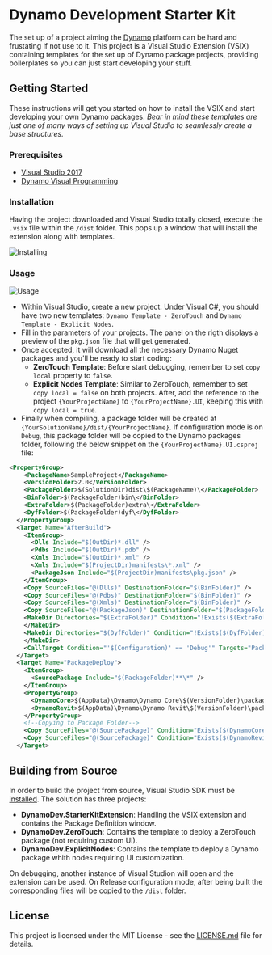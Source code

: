 # Dynamo Development Starter Kit

The set up of a project aiming the [Dynamo](http://dynamobim.org/) platform can be hard and frustating if not use to it. This project is a Visual Studio Extension (VSIX) containing templates for the set up of Dynamo package projects, providing boilerplates so you can just start developing your stuff.

## Getting Started

These instructions will get you started on how to install the VSIX and start developing your own Dynamo packages. 
*Bear in mind these templates are just one of many ways of setting up Visual Studio to seamlessly create a base structures.*

### Prerequisites

- [Visual Studio 2017](https://visualstudio.microsoft.com/downloads/)
- [Dynamo Visual Programming](http://dynamobim.org/download/)

### Installation

Having the project downloaded and Visual Studio totally closed, execute the `.vsix` file within the `/dist` folder. This pops up a window that will install the extension along with templates.

![Installing](assets/images/installation.gif)

### Usage


![Usage](assets/images/usage.gif)

- Within Visual Studio, create a new project. Under Visual C#, you should have two new templates: `Dynamo Template - ZeroTouch` and `Dynamo Template - Explicit Nodes`.
- Fill in the parameters of your projects. The panel on the rigth displays a preview of the `pkg.json` file that will get generated.
- Once accepted, it will download all the necessary Dynamo Nuget packages and you'll be ready to start coding:
    - **ZeroTouch Template**: Before start debugging, remember to set `copy local` property to `false`.
    - **Explicit Nodes Template**: Similar to ZeroTouch, remember to set `copy local = false` on both projects. After, add the reference to the project `{YourProjectName}` to `{YourProjectName}.UI`, keeping this with `copy local = true`.
- Finally when compiling, a package folder will be created at `{YourSolutionName}/dist/{YourProjectName}`. If configuration mode is on `Debug`, this package folder will be copied to the Dynamo packages folder, following the below snippet on the `{YourProjectName}.UI.csproj` file:

```xml
<PropertyGroup>
    <PackageName>SampleProject</PackageName>
    <VersionFolder>2.0</VersionFolder> 
    <PackageFolder>$(SolutionDir)dist\$(PackageName)\</PackageFolder>
    <BinFolder>$(PackageFolder)bin\</BinFolder>
    <ExtraFolder>$(PackageFolder)extra\</ExtraFolder>
    <DyfFolder>$(PackageFolder)dyf\</DyfFolder>
  </PropertyGroup>
  <Target Name="AfterBuild">
    <ItemGroup>
      <Dlls Include="$(OutDir)*.dll" />
      <Pdbs Include="$(OutDir)*.pdb" />
      <Xmls Include="$(OutDir)*.xml" />
      <Xmls Include="$(ProjectDir)manifests\*.xml" />
      <PackageJson Include="$(ProjectDir)manifests\pkg.json" />
    </ItemGroup>
    <Copy SourceFiles="@(Dlls)" DestinationFolder="$(BinFolder)" />
    <Copy SourceFiles="@(Pdbs)" DestinationFolder="$(BinFolder)" />
    <Copy SourceFiles="@(Xmls)" DestinationFolder="$(BinFolder)" />
    <Copy SourceFiles="@(PackageJson)" DestinationFolder="$(PackageFolder)" />
    <MakeDir Directories="$(ExtraFolder)" Condition="!Exists($(ExtraFolder))">
    </MakeDir>
    <MakeDir Directories="$(DyfFolder)" Condition="!Exists($(DyfFolder))">
    </MakeDir>
    <CallTarget Condition="'$(Configuration)' == 'Debug'" Targets="PackageDeploy" />
  </Target>
  <Target Name="PackageDeploy">
    <ItemGroup>
      <SourcePackage Include="$(PackageFolder)**\*" />
    </ItemGroup>
    <PropertyGroup>
      <DynamoCore>$(AppData)\Dynamo\Dynamo Core\$(VersionFolder)\packages</DynamoCore>
      <DynamoRevit>$(AppData)\Dynamo\Dynamo Revit\$(VersionFolder)\packages</DynamoRevit>
    </PropertyGroup>
    <!--Copying to Package Folder-->
    <Copy SourceFiles="@(SourcePackage)" Condition="Exists($(DynamoCore))" DestinationFolder="$(DynamoCore)\$(PackageName)\%(RecursiveDir)" />
    <Copy SourceFiles="@(SourcePackage)" Condition="Exists($(DynamoRevit))" DestinationFolder="$(DynamoRevit)\$(PackageName)\%(RecursiveDir)" />
  </Target>
```


## Building from Source

In order to build the project from source, Visual Studio SDK must be [installed](https://msdn.microsoft.com/en-us/library/mt683786.aspx?f=255&MSPPError=-2147217396).
The solution has three projects:
- **DynamoDev.StarterKitExtension**: Handling the VSIX extension and contains the Package Definition window.
- **DynamoDev.ZeroTouch**: Contains the template to deploy a ZeroTouch package (not requiring custom UI).
- **DynamoDev.ExplicitNodes**: Contains the template to deploy a Dynamo package whith nodes requiring UI customization.

On debugging, another instance of Visual Studion will open and the extension can be used.
On Release configuration mode, after being built the corresponding files will be copied to the `/dist` folder.

## License

This project is licensed under the MIT License - see the [LICENSE.md](LICENSE.md) file for details.
